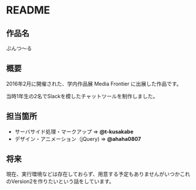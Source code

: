 # README

## 作品名
ぶんつ〜る
## 概要
2016年2月に開催された、学内作品展 Media Frontier に出展した作品です。

当時1年生の2名でSlackを模したチャットツールを制作しました。
## 担当箇所

- サーバサイド処理・マークアップ => **@t-kusakabe**
- デザイン・アニメーション（jQuery) => **@ahaha0807**

## 将来
現在、実行環境などは存在しておらず、用意する予定もありませんがいつかこれのVersion2を作りたいという話をしています。
